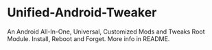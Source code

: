 # Unified-Android-Tweaker
An Android All-In-One, Universal, Customized Mods and Tweaks Root Module. Install, Reboot and Forget. More info in README.
